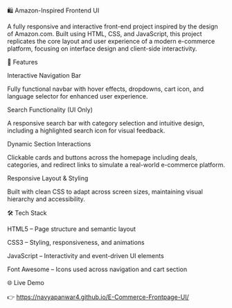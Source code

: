 🛍️ Amazon-Inspired Frontend UI

A fully responsive and interactive front-end project inspired by the design of Amazon.com. Built using HTML, CSS, and JavaScript, this project replicates the core layout and user experience of a modern e-commerce platform, focusing on interface design and client-side interactivity.

🚀 Features

Interactive Navigation Bar

Fully functional navbar with hover effects, dropdowns, cart icon, and language selector for enhanced user experience.

Search Functionality (UI Only)

A responsive search bar with category selection and intuitive design, including a highlighted search icon for visual feedback.

Dynamic Section Interactions

Clickable cards and buttons across the homepage including deals, categories, and redirect links to simulate a real-world e-commerce platform.

Responsive Layout & Styling

Built with clean CSS to adapt across screen sizes, maintaining visual hierarchy and accessibility.

🛠️ Tech Stack

HTML5 – Page structure and semantic layout

CSS3 – Styling, responsiveness, and animations

JavaScript – Interactivity and event-driven UI elements

Font Awesome – Icons used across navigation and cart section

🌐 Live Demo

👉 https://navyapanwar4.github.io/E-Commerce-Frontpage-UI/
